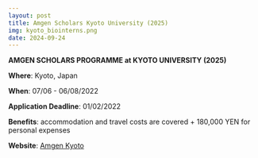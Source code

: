 ```yaml
---
layout: post
title: Amgen Scholars Kyoto University (2025)
img: kyoto_biointerns.png
date: 2024-09-24
---
```


**AMGEN SCHOLARS PROGRAMME at KYOTO UNIVERSITY (2025)**

**Where**: Kyoto, Japan  

**When**: 07/06 - 06/08/2022 

**Application Deadline**: 01/02/2022

**Benefits**: accommodation and travel costs are covered + 180,000 YEN for personal expenses

**Website**: [Amgen Kyoto](http://www.opir.kyoto-u.ac.jp/study/en/curriculum/amgenscholars/)

